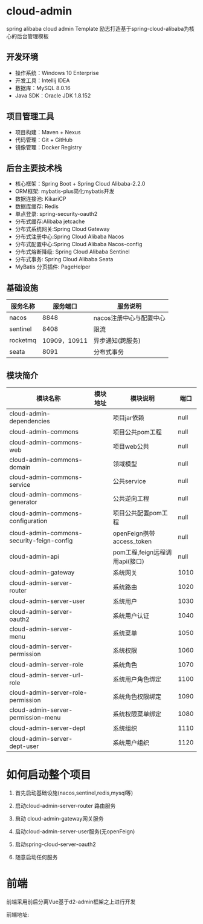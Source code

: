 # cloud-admin
spring alibaba cloud admin Template
励志打造基于spring-cloud-alibaba为核心的后台管理模板
## 开发环境
* 操作系统：Windows 10 Enterprise
* 开发工具：Intellij IDEA
* 数据库：MySQL 8.0.16
* Java SDK：Oracle JDK 1.8.152
## 项目管理工具
* 项目构建：Maven + Nexus
* 代码管理：Git + GitHub
* 镜像管理：Docker Registry
## 后台主要技术栈
* 核心框架：Spring Boot + Spring Cloud Alibaba-2.2.0
* ORM框架: mybatis-plus简化mybatis开发
* 数据连接池: KikariCP
* 数据库缓存: Redis
* 单点登录: spring-security-oauth2
* 分布式缓存:Alibaba jetcache
* 分布式系统网关:Spring Cloud Gateway
* 分布式注册中心:Spring Cloud Alibaba Nacos
* 分布式配置中心:Spring Cloud Alibaba Nacos-config
* 分布式熔断降级: Spring Cloud Alibaba Sentinel
* 分布式事务: Spring Cloud Alibaba Seata
* MyBatis 分页插件: PageHelper
## 基础设施

|  服务名称   | 服务端口  | 服务说明  |
|----|----|----|
|nacos|8848|nacos注册中心与配置中心|
|sentinel|8408|限流|
|rocketmq|10909，10911|异步通知(跨服务)|
|seata|8091|分布式事务|
## 模块简介
|模块名称|模块地址|模块说明|端口|
|----|----|----|----|
|cloud-admin-dependencies| |项目jar依赖|null|
|cloud-admin-commons| |项目公共pom工程|null|
|cloud-admin-commons-web| |项目web公共|null|
|cloud-admin-commons-domain| |领域模型|null|
|cloud-admin-commons-service| |公共service|null|
|cloud-admin-commons-generator| |公共逆向工程|null |
|cloud-admin-commons-configuration| |项目公共配置pom工程|null|
|cloud-admin-commons-security-feign-config| |openFeign携带access_token|null|
|cloud-admin-api| |pom工程,feign远程调用api(接口)|null|
|cloud-admin-gateway| |系统网关|1010|
|cloud-admin-server-router| |系统路由|1020|
|cloud-admin-server-user| | 系统用户|1030|
|cloud-admin-server-oauth2| |系统用户认证|1040|
|cloud-admin-server-menu| | 系统菜单|1050|
|cloud-admin-server-permission| |系统权限|1060|
|cloud-admin-server-role| |系统角色|1070|
|cloud-admin-server-url-role| |系统用户角色绑定|1100|
|cloud-admin-server-role-permission| |系统角色权限绑定|1090|
|cloud-admin-server-permission-menu| |系统权限菜单绑定|1080|
|cloud-admin-server-dept| |系统组织|1110|
|cloud-admin-server-dept-user| |系统用户组织|1120|

# 如何启动整个项目
 1. 首先启动基础设施(nacos,sentinel,redis,mysql等)
 
 2. 启动cloud-admin-server-router 路由服务
 
 3. 启动 cloud-admin-gateway网关服务
 
 4. 启动cloud-admin-server-user服务(无openFeign)

 5. 启动spring-cloud-server-oauth2 

 7. 随意启动任何服务

# 前端
前端采用前后分离Vue基于d2-admin框架之上进行开发

前端地址: 
